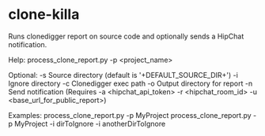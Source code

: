 clone-killa
===========

Runs clonedigger report on source code and optionally sends a HipChat notification.

Help:
process_clone_report.py -p <project_name>

Optional:
-s <value> Source directory (default is '+DEFAULT_SOURCE_DIR+')
-i <value> Ignore directory
-c <value> Clonedigger exec path
-o <value> Output directory for report
-n Send notification (Requires -a <hipchat_api_token> -r <hipchat_room_id> -u <base_url_for_public_report>)

Examples:
process_clone_report.py -p MyProject
process_clone_report.py -p MyProject -i dirToIgnore -i anotherDirToIgnore
